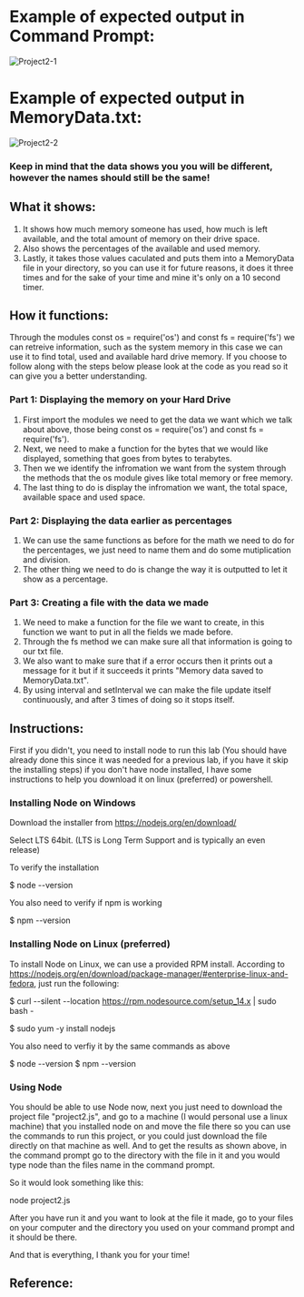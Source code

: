 # Example of expected output in Command Prompt: 
![Project2-1](https://github.com/millJosh/it3038c-scripts/assets/113854085/0d817b47-8ef4-4c13-bd80-d3850d9128fb)

# Example of expected output in MemoryData.txt:
![Project2-2](https://github.com/millJosh/it3038c-scripts/assets/113854085/2e031d0f-0022-43a1-9ed8-7d4f80a5e398)

### Keep in mind that the data shows you you will be different, however the names should still be the same!

## What it shows:
1. It shows how much memory someone has used, how much is left available, and the total amount of memory on their drive space. 
2. Also shows the percentages of the available and used memory.
3. Lastly, it takes those values caculated and puts them into a MemoryData file in your directory, so you can use it for future reasons, it does it three times and for the sake of your time and mine it's only on a 10 second timer. 

## How it functions: 
Through the modules const os = require('os') and const fs = require('fs') we can retreive information, such as the system memory in this case we can use it to find total, used and available hard drive memory. If you choose to follow along with the steps below please look at the code as you read so it can give you a better understanding. 

### Part 1: Displaying the memory on your Hard Drive
1. First import the modules we need to get the data we want which we talk about above, those being const os = require('os') and const fs = require('fs').
2. Next, we need to make a function for the bytes that we would like displayed, something that goes from bytes to terabytes.
3. Then we we identify the infromation we want from the system through the methods that the os module gives like total memory or free memory.
4. The last thing to do is display the infromation we want, the total space, available space and used space.

### Part 2: Displaying the data earlier as percentages
1. We can use the same functions as before for the math we need to do for the percentages, we just need to name them and do some mutiplication and division.
2. The other thing we need to do is change the way it is outputted to let it show as a percentage.

### Part 3: Creating a file with the data we made
1. We need to make a function for the file we want to create, in this function we want to put in all the fields we made before.
2. Through the fs method we can make sure all that information is going to our txt file.
3. We also want to make sure that if a error occurs then it prints out a message for it but if it succeeds it prints "Memory data saved to MemoryData.txt".
4. By using interval and setInterval we can make the file update itself continuously, and after 3 times of doing so it stops itself. 

## Instructions: 
First if you didn't, you need to install node to run this lab (You should have already done this since it was needed for a previous lab, if you have it skip the installing steps) if you don't have node installed, I have some instructions to help you download it on linux (preferred) or powershell.

### Installing Node on Windows
Download the installer from https://nodejs.org/en/download/

Select LTS 64bit. (LTS is Long Term Support and is typically an even release)

To verify the installation

$ node --version

You also need to verify if npm is working

$ npm --version

### Installing Node on Linux (preferred)
To install Node on Linux, we can use a provided RPM install. According to https://nodejs.org/en/download/package-manager/#enterprise-linux-and-fedora, just run the following:

$ curl --silent --location https://rpm.nodesource.com/setup_14.x | sudo bash -

$ sudo yum -y install nodejs	

You also need to verfiy it by the same commands as above

$ node --version $ npm --version

### Using Node
You should be able to use Node now, next you just need to download the project file "project2.js", and go to a machine (I would personal use a linux machine) that you installed node on and move the file there so you can use the commands to run this project, or you could just download the file directly on that machine as well. And to get the results as shown above, in the command prompt go to the directory with the file in it and you would type node than the files name in the command prompt. 

So it would look something like this:

node project2.js

After you have run it and you want to look at the file it made, go to your files on your computer and the directory you used on your command prompt and it should be there.

And that is everything, I thank you for your time!

## Reference:

